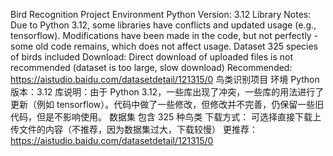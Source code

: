 Bird Recognition Project
Environment
Python Version: 3.12
Library Notes: Due to Python 3.12, some libraries have conflicts and updated usage (e.g., tensorflow). Modifications have been made in the code, but not perfectly - some old code remains, which does not affect usage.
Dataset
325 species of birds included
Download:
Direct download of uploaded files is not recommended (dataset is too large, slow download)
Recommended: https://aistudio.baidu.com/datasetdetail/121315/0
鸟类识别项目
环境
Python 版本：3.12
库说明：由于 Python 3.12，一些库出现了冲突，一些库的用法进行了更新（例如 tensorflow）。代码中做了一些修改，但修改并不完善，仍保留一些旧代码，但是不影响使用。
数据集
包含 325 种鸟类
下载方式：
可选择直接下载上传文件的内容（不推荐，因为数据集过大，下载较慢）
更推荐：https://aistudio.baidu.com/datasetdetail/121315/0

